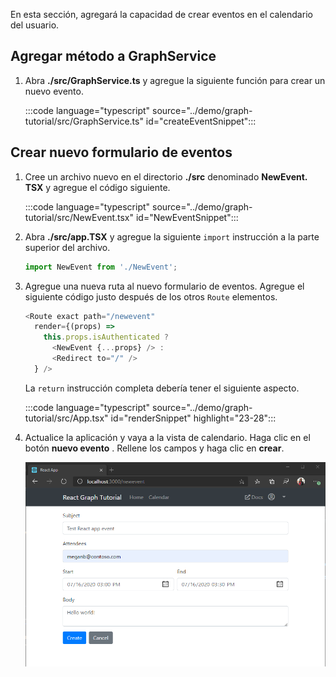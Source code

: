 <!-- markdownlint-disable MD002 MD041 -->

En esta sección, agregará la capacidad de crear eventos en el calendario del usuario.

## <a name="add-method-to-graphservice"></a>Agregar método a GraphService

1. Abra **./src/GraphService.ts** y agregue la siguiente función para crear un nuevo evento.

    :::code language="typescript" source="../demo/graph-tutorial/src/GraphService.ts" id="createEventSnippet":::

## <a name="create-new-event-form"></a>Crear nuevo formulario de eventos

1. Cree un archivo nuevo en el directorio **./src** denominado **NewEvent. TSX** y agregue el código siguiente.

    :::code language="typescript" source="../demo/graph-tutorial/src/NewEvent.tsx" id="NewEventSnippet":::

1. Abra **./src/app.TSX** y agregue la siguiente `import` instrucción a la parte superior del archivo.

    ```typescript
    import NewEvent from './NewEvent';
    ```

1. Agregue una nueva ruta al nuevo formulario de eventos. Agregue el siguiente código justo después de los otros `Route` elementos.

    ```typescript
    <Route exact path="/newevent"
      render={(props) =>
        this.props.isAuthenticated ?
          <NewEvent {...props} /> :
          <Redirect to="/" />
      } />
    ```

    La `return` instrucción completa debería tener el siguiente aspecto.

    :::code language="typescript" source="../demo/graph-tutorial/src/App.tsx" id="renderSnippet" highlight="23-28":::

1. Actualice la aplicación y vaya a la vista de calendario. Haga clic en el botón **nuevo evento** . Rellene los campos y haga clic en **crear**.

    ![Captura de pantalla del nuevo formulario de eventos](./images/create-event-01.png)
